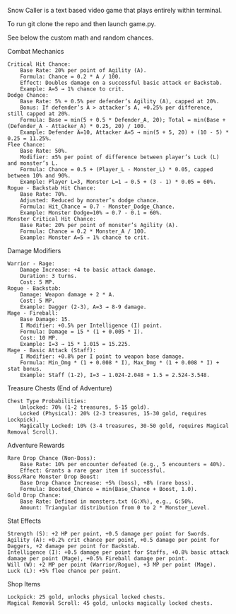 Snow Caller is a text based video game that plays entirely within terminal.

To run git clone the repo and then launch game.py.

See below the custom math and random chances.

Combat Mechanics

    Critical Hit Chance:
        Base Rate: 20% per point of Agility (A).
        Formula: Chance = 0.2 * A / 100.
        Effect: Doubles damage on a successful basic attack or Backstab.
        Example: A=5 → 1% chance to crit.
    Dodge Chance:
        Base Rate: 5% + 0.5% per defender’s Agility (A), capped at 20%.
        Bonus: If defender’s A > attacker’s A, +0.25% per difference, still capped at 20%.
        Formula: Base = min(5 + 0.5 * Defender_A, 20); Total = min(Base + (Defender_A - Attacker_A) * 0.25, 20) / 100.
        Example: Defender A=10, Attacker A=5 → min(5 + 5, 20) + (10 - 5) * 0.25 = 11.25%.
    Flee Chance:
        Base Rate: 50%.
        Modifier: ±5% per point of difference between player’s Luck (L) and monster’s L.
        Formula: Chance = 0.5 + (Player_L - Monster_L) * 0.05, capped between 10% and 90%.
        Example: Player L=3, Monster L=1 → 0.5 + (3 - 1) * 0.05 = 60%.
    Rogue - Backstab Hit Chance:
        Base Rate: 70%.
        Adjusted: Reduced by monster’s dodge chance.
        Formula: Hit_Chance = 0.7 - Monster_Dodge_Chance.
        Example: Monster Dodge=10% → 0.7 - 0.1 = 60%.
    Monster Critical Hit Chance:
        Base Rate: 20% per point of monster’s Agility (A).
        Formula: Chance = 0.2 * Monster_A / 100.
        Example: Monster A=5 → 1% chance to crit.

Damage Modifiers

    Warrior - Rage:
        Damage Increase: +4 to basic attack damage.
        Duration: 3 turns.
        Cost: 5 MP.
    Rogue - Backstab:
        Damage: Weapon damage + 2 * A.
        Cost: 5 MP.
        Example: Dagger (2-3), A=3 → 8-9 damage.
    Mage - Fireball:
        Base Damage: 15.
        I Modifier: +0.5% per Intelligence (I) point.
        Formula: Damage = 15 * (1 + 0.005 * I).
        Cost: 10 MP.
        Example: I=3 → 15 * 1.015 = 15.225.
    Mage - Basic Attack (Staff):
        I Modifier: +0.8% per I point to weapon base damage.
        Formula: Min_Dmg * (1 + 0.008 * I), Max_Dmg * (1 + 0.008 * I) + stat bonus.
        Example: Staff (1-2), I=3 → 1.024-2.048 + 1.5 = 2.524-3.548.

Treasure Chests (End of Adventure)

    Chest Type Probabilities:
        Unlocked: 70% (1-2 treasures, 5-15 gold).
        Locked (Physical): 20% (2-3 treasures, 15-30 gold, requires Lockpick).
        Magically Locked: 10% (3-4 treasures, 30-50 gold, requires Magical Removal Scroll).

Adventure Rewards

    Rare Drop Chance (Non-Boss):
        Base Rate: 10% per encounter defeated (e.g., 5 encounters = 40%).
        Effect: Grants a rare gear item if successful.
    Boss/Rare Monster Drop Boost:
        Base Drop Chance Increase: +5% (boss), +8% (rare boss).
        Formula: Boosted_Chance = min(Base_Chance + Boost, 1.0).
    Gold Drop Chance:
        Base Rate: Defined in monsters.txt (G:X%), e.g., G:50%.
        Amount: Triangular distribution from 0 to 2 * Monster_Level.

Stat Effects

    Strength (S): +2 HP per point, +0.5 damage per point for Swords.
    Agility (A): +0.2% crit chance per point, +0.5 damage per point for Daggers, +2 damage per point for Backstab.
    Intelligence (I): +0.5 damage per point for Staffs, +0.8% basic attack damage per point (Mage), +0.5% Fireball damage per point.
    Will (W): +2 MP per point (Warrior/Rogue), +3 MP per point (Mage).
    Luck (L): +5% flee chance per point.

Shop Items

    Lockpick: 25 gold, unlocks physical locked chests.
    Magical Removal Scroll: 45 gold, unlocks magically locked chests.

